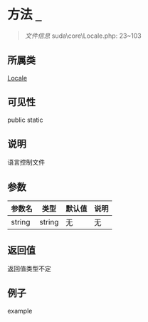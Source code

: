 # 方法 `_`



> *文件信息* suda\core\Locale.php: 23~103

## 所属类 

[Locale](../Locale.md)

## 可见性

 public static

## 说明

语言控制文件


## 参数


| 参数名 | 类型 | 默认值 | 说明 |
|--------|-----|-------|-------|
| string |  string | 无 | 无 |



## 返回值

返回值类型不定


## 例子

example